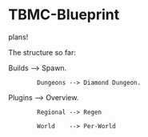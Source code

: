 # TBMC-Blueprint
plans!

The structure so far:

Builds  --> Spawn.
            
            Dungeons --> Diamond Dungeon.

Plugins --> Overview.
            
            Regional --> Regen
            
            World    --> Per-World
